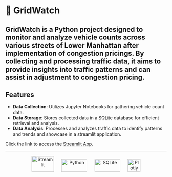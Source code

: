 # 🚗 GridWatch

GridWatch is a Python project designed to monitor and analyze vehicle counts across various streets of Lower Manhattan after implementation of congestion pricings. By collecting and processing traffic data, it aims to provide insights into traffic patterns and can assist in adjustment to congestion pricing.
---

## Features

- **Data Collection**: Utilizes Jupyter Notebooks for gathering vehicle count data.
- **Data Storage**: Stores collected data in a SQLite database for efficient retrieval and analysis.
- **Data Analysis**: Processes and analyzes traffic data to identify patterns and trends and showcase in a streamlit application.

Click the link to access the [Streamlit App](https://grid-watch.streamlit.app/).

---
<p align="center">
  <img src="https://streamlit.io/images/brand/streamlit-mark-color.png" alt="Streamlit" width="70" height="50">
  &nbsp;&nbsp;&nbsp;&nbsp;
  <img src="https://www.python.org/static/community_logos/python-logo.png" alt="Python" width="80" height="40">
  &nbsp;&nbsp;&nbsp;&nbsp;
  <img src="https://www.sqlite.org/images/sqlite370_banner.gif" alt="SQLite" width="80" height="40">
  &nbsp;&nbsp;&nbsp;&nbsp;
  <img src="https://images.plot.ly/logo/new-branding/plotly-logomark.png" alt="Plotly" width="40" height="40">
</p>
